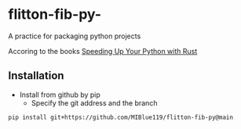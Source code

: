 # flitton-fib-py-
A practice for packaging python projects

Accoring to the books [Speeding Up Your Python with Rust](https://www.amazon.com/Speed-Your-Python-Rust-performance/dp/180181144X)

## Installation

- Install from github by pip
    - Specify the git address and the branch
```
pip install git+https://github.com/MIBlue119/flitton-fib-py@main
```